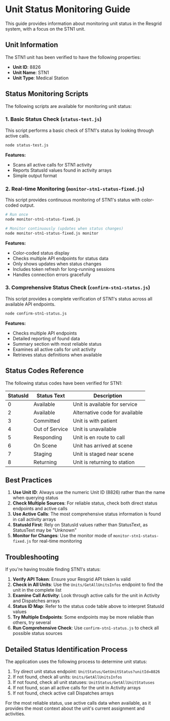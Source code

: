 # Unit Status Monitoring Guide

This guide provides information about monitoring unit status in the Resgrid system, with a focus on the STN1 unit.

## Unit Information

The STN1 unit has been verified to have the following properties:

- **Unit ID**: 8826
- **Unit Name**: STN1
- **Unit Type**: Medical Station

## Status Monitoring Scripts

The following scripts are available for monitoring unit status:

### 1. Basic Status Check (`status-test.js`)

This script performs a basic check of STN1's status by looking through active calls.

```bash
node status-test.js
```

**Features:**
- Scans all active calls for STN1 activity
- Reports StatusId values found in activity arrays
- Simple output format

### 2. Real-time Monitoring (`monitor-stn1-status-fixed.js`)

This script provides continuous monitoring of STN1's status with color-coded output.

```bash
# Run once
node monitor-stn1-status-fixed.js

# Monitor continuously (updates when status changes)
node monitor-stn1-status-fixed.js monitor
```

**Features:**
- Color-coded status display
- Checks multiple API endpoints for status data
- Only shows updates when status changes
- Includes token refresh for long-running sessions
- Handles connection errors gracefully

### 3. Comprehensive Status Check (`confirm-stn1-status.js`)

This script provides a complete verification of STN1's status across all available API endpoints.

```bash
node confirm-stn1-status.js
```

**Features:**
- Checks multiple API endpoints
- Detailed reporting of found data
- Summary section with most reliable status
- Examines all active calls for unit activity
- Retrieves status definitions when available

## Status Codes Reference

The following status codes have been verified for STN1:

| StatusId | Status Text | Description | 
|----------|-------------|-------------|
| 0 | Available | Unit is available for service |
| 2 | Available | Alternative code for available |
| 3 | Committed | Unit is with patient |
| 4 | Out of Service | Unit is unavailable |
| 5 | Responding | Unit is en route to call |
| 6 | On Scene | Unit has arrived at scene |
| 7 | Staging | Unit is staged near scene |
| 8 | Returning | Unit is returning to station |

## Best Practices

1. **Use Unit ID**: Always use the numeric Unit ID (8826) rather than the name when querying status
2. **Check Multiple Sources**: For reliable status, check both direct status endpoints and active calls
3. **Use Active Calls**: The most comprehensive status information is found in call activity arrays
4. **StatusId First**: Rely on StatusId values rather than StatusText, as StatusText may be "Unknown"
5. **Monitor for Changes**: Use the monitor mode of `monitor-stn1-status-fixed.js` for real-time monitoring

## Troubleshooting

If you're having trouble finding STN1's status:

1. **Verify API Token**: Ensure your Resgrid API token is valid
2. **Check in All Units**: Use the `Units/GetAllUnitsInfos` endpoint to find the unit in the complete list
3. **Examine Call Activity**: Look through active calls for the unit in Activity and Dispatches arrays
4. **Status ID Map**: Refer to the status code table above to interpret StatusId values
5. **Try Multiple Endpoints**: Some endpoints may be more reliable than others, try several
6. **Run Comprehensive Check**: Use `confirm-stn1-status.js` to check all possible status sources

## Detailed Status Identification Process

The application uses the following process to determine unit status:

1. Try direct unit status endpoint: `UnitStatus/GetUnitStatus?unitId=8826`
2. If not found, check all units: `Units/GetAllUnitsInfos`
3. If not found, check all unit statuses: `UnitStatus/GetAllUnitStatuses`
4. If not found, scan all active calls for the unit in Activity arrays
5. If not found, check active call Dispatches arrays

For the most reliable status, use active calls data when available, as it provides the most context about the unit's current assignment and activities.